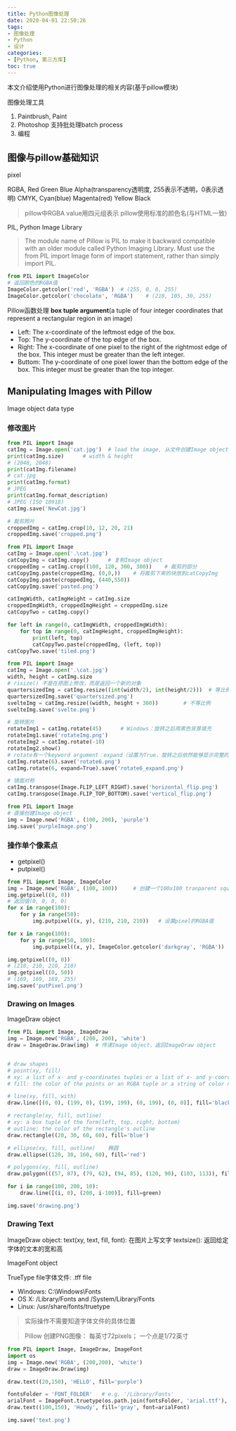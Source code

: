```yaml
---
title: Python图像处理
date: 2020-04-01 22:50:26
tags:
- 图像处理
- Python
- 设计
categories:
- [Python, 第三方库]
toc: true
---
```

本文介绍使用Python进行图像处理的相关内容(基于pillow模块)
<!-- more -->

图像处理工具
1. Paintbrush, Paint
2. Photoshop 支持批处理batch process
3. 编程

## 图像与pillow基础知识

pixel

RGBA, Red Green Blue Alpha(transparency透明度, 255表示不透明，0表示透明)
CMYK, Cyan(blue) Magenta(red) Yellow Black

> pillow中RGBA value用四元组表示
> pillow使用标准的颜色名(与HTML一致)

PIL, Python Image Library
> The module name of Pillow is PIL to make it backward compatible with an older module called Python Imaging Library.
> Must use the from PIL import Image form of import statement, rather than simply import PIL. 

```Python
from PIL import ImageColor
# 返回颜色的RGBA值
ImageColor.getcolor('red', 'RGBA')  # (255, 0, 0, 255)
ImageColor.getcolor('chocolate', 'RGBA')    # (210, 105, 30, 255)
```
Pillow函数处理 **box tuple argument**(a tuple of four integer coordinates that represent a rectangular region in an image)
- Left: The x-coordinate of the leftmost edge of the box. 
- Top:  The y-coordinate of the top edge of the box. 
- Right:  The x-coordinate of one pixel to the right of the rightmost edge of the box. This integer must be greater than the left integer. 
- Buttom:  The y-coordinate of one pixel lower than the bottom edge of the box. This integer must be greater than the top integer.


## Manipulating Images with Pillow

Image object data type

### 修改图片

```Python
from PIL import Image
catImg = Image.open('cat.jpg')  # load the image, 从文件创建Image object
print(catImg.size)      # width & height
# (2048, 2048)
print(catImg.filename)
# cat.jpg
print(catImg.format)
# JPEG
print(catImg.format_description)
# JPEG (ISO 10918)
catImg.save('NewCat.jpg')

# 裁剪照片
croppedImg = catImg.crop(10, 12, 20, 21)
croppedImg.save('cropped.png')
```

```Python
from PIL import Image
catImg = Image.open('.\cat.jpg')
catCopyImg = catImg.copy()      # 复制Image object
croppedImg = catImg.crop((100, 120, 300, 300))    # 裁剪的部分
catCopyImg.paste(croppedImg, (0,0,))    # 将裁剪下来的块放到catCopyImg
catCopyImg.paste(croppedImg, (440,550))
catCopyImg.save('pasted.png')

catImgWidth, catImgHeight = catImg.size
croppedImgWidth, croppedImgHeight = croppedImg.size
catCopyTwo = catImg.copy()

for left in range(0, catImgWidth, croppedImgWidth):
    for top in range(0, catImgHeight, croppedImgHeight):
        print(left, top)
        catCopyTwo.paste(croppedImg, (left, top))
catCopyTwo.save('tiled.png')
```

```Python
from PIL import Image
catImg = Image.open('.\cat.jpg')
width, height = catImg.size
# risize() 不是在原图上修改，而是返回一个新的对象
quartersizedImg = catImg.resize((int(width/2), int(height/2)))  # 等比例
quartersizedImg.save('quartersized.png')
svelteImg = catImg.resize((width, height + 300))        # 不等比例
svelteImg.save('svelte.png')

# 旋转图片
rotateImg1 = catImg.rotate(45)      # Windows：旋转之后用黑色背景填充
rotateImg1.save('rotateImg.png')
rotateImg2 = catImg.rotate(-10)
rotateImg2.show()
# rotate有一个keyword argument：expand（设置为True，旋转之后依然能够显示完整的图片）
catImg.rotate(6).save('rotate6.png')
catImg.rotate(6, expand=True).save('rotate6_expand.png')

# 镜面对称
catImg.transpose(Image.FLIP_LEFT_RIGHT).save('horizontal_flip.png')
catImg.transpose(Image.FLIP_TOP_BOTTOM).save('vertical_flip.png')
```

```Python
from PIL import Image
# 直接创建Image object
img = Image.new('RGBA', (100, 200), 'purple')
img.save('purpleImage.png')
```

### 操作单个像素点

- getpixel()
- putpixel()

```Python
from PIL import Image, ImageColor
img = Image.new('RGBA', (100, 100))     # 创建一个100x100 tranparent square
img.getpixel((0, 0))
# 返回值(0, 0, 0, 0)
for x in range(100):
    for y in range(50):
        img.putpixel((x, y), (210, 210, 210))   # 设置pixel的RGBA值

for x in range(100):
    for y in range(50, 100):
        img.putpixel((x, y), ImageColor.getcolor('darkgray', 'RGBA'))  # darkgray是一个非标准色，putpixel()不能接收，所以使用ImageColor.getvolor()去得到darkgray的RGBA值

img.getpixel((0, 0))
# (210, 210, 210, 210)
img.getpixel((0, 50))
# (169, 169, 169, 255)
img.save('putPixel.png')
```

### Drawing on Images

ImageDraw object

```Python
from PIL import Image, ImageDraw
img = Image.new('RGBA', (200, 200), 'white')
draw = ImageDraw.Draw(img)  # 传递Image object，返回ImageDraw object


# draw shapes
# point(xy, fill)
# xy: a list of x- and y-coordinates tuples or a list of x- and y-coordinates without tuples
# fill: the color of the points or an RGBA tuple or a string of color name

# line(xy, fill, with)
draw.line([(0, 0), (199, 0), (199, 199), (0, 199), (0, 0)], fill='black')

# rectangle(xy, fill, outline)
# xy: a box tuple of the form(left, top, right, bottom)
# outline: the color of the rectangle's outline
draw.rectangle((20, 30, 60, 60), fill='blue')

# ellipse(xy, fill, outline)    椭圆
draw.ellipse((120, 30, 160, 60), fill='red')

# polygons(xy, fill, outline)
draw.polygon(((57, 87), (79, 62), (94, 85), (120, 90), (103, 113)), fill='brown')

for i in range(100, 200, 10):
    draw.line([(i, 0), (200, i-100)], fill=green)

img.save('drawing.png')
```
### Drawing Text

ImageDraw object:
text(xy, text, fill, font): 在图片上写文字
textsize(): 返回给定字体的文本的宽和高

ImageFont object

TrueType file字体文件: 
.tff file

- Windows: C:\Windows\Fonts
- OS X: /Library/Fonts and /System/Library/Fonts
- Linux: /usr/share/fonts/truetype

> 实际操作不需要知道字体文件的具体位置

> Pillow 创建PNG图像： 每英寸72pixels； 一个点是1/72英寸

```Python
from PIL import Image, ImageDraw, ImageFont
import os
img = Image.new('RGBA', (200,200), 'white')
draw = ImageDraw.Draw(img)

draw.text((20,150), 'HELLO', fill='purple')

fontsFolder = 'FONT_FOLDER'   # e.g. '/Library/Fonts'
arialFont = ImageFont.truetype(os.path.join(fontsFolder, 'arial.ttf'), 32)
draw.text((100,150), 'Howdy', fill='gray', font=arialFont)

img.save('text.png')
```
